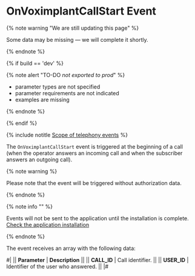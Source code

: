# OnVoximplantCallStart Event

{% note warning "We are still updating this page" %}

Some data may be missing — we will complete it shortly.

{% endnote %}

{% if build == 'dev' %}

{% note alert "TO-DO _not exported to prod_" %}

- parameter types are not specified
- parameter requirements are not indicated
- examples are missing

{% endnote %}

{% endif %}

{% include notitle [Scope of telephony events](../../_includes/scope-telephony-events.md) %}

The `OnVoximplantCallStart` event is triggered at the beginning of a call (when the operator answers an incoming call and when the subscriber answers an outgoing call).

{% note warning %}

Please note that the event will be triggered without authorization data.

{% endnote %}

{% note info "" %}

Events will not be sent to the application until the installation is complete. [Check the application installation](../../../../settings/app-installation/installation-finish.md)

{% endnote %}

The event receives an array with the following data:

#|
|| **Parameter** | **Description** ||
|| **CALL_ID** | Call identifier. ||
|| **USER_ID** | Identifier of the user who answered. ||
|#
